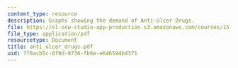 ```yaml
---
content_type: resource
description: Graphs showing the demand of Anti-Ulcer Drugs.
file: https://ol-ocw-studio-app-production.s3.amazonaws.com/courses/15-010-economic-analysis-for-business-decisions-fall-2004/7f8acb5c0f9d9730fb6ee646594b4371_anti_ulcer_drugs.pdf
file_type: application/pdf
resourcetype: Document
title: anti_ulcer_drugs.pdf
uid: 7f8acb5c-0f9d-9730-fb6e-e646594b4371
---
```

